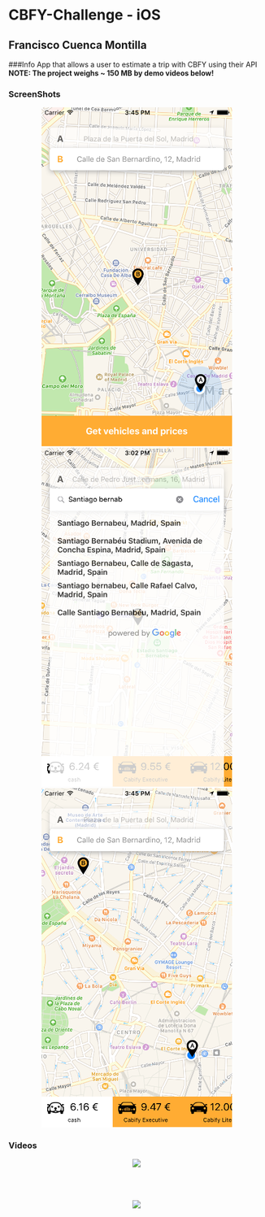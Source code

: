 # CBFY-Challenge - iOS

## Francisco Cuenca Montilla

###Info
App that allows a user to estimate a trip with CBFY using their API<br/>
<b>NOTE<b/>: The project weighs ~ 150 MB by demo videos below!

### ScreenShots
<p align="center">
  <img src="https://github.com/pillayo/CBFY-Challenge/blob/master/Cabify%20Challenge/Images/cap1.png" width="375"/>
  <img src="https://github.com/pillayo/CBFY-Challenge/blob/master/Cabify%20Challenge/Images/cap2.png" width="375"/>
  <img src="https://github.com/pillayo/CBFY-Challenge/blob/master/Cabify%20Challenge/Images/cap3.png" width="375"/>
</p>

### Videos
<p align="center">
  <img src="https://github.com/pillayo/CBFY-Challenge/blob/master/Cabify%20Challenge/Images/cbfy-challenge-1.gif" width="450"/>  
</p><br/><br/>
<p align="center">
<img src="https://github.com/pillayo/CBFY-Challenge/blob/master/Cabify%20Challenge/Images/cbfy-challenge-2.gif" width="450"/>
</p>
